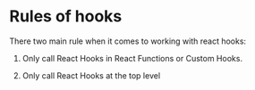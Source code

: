 # Rules of hooks

There two main rule when it comes to working with react hooks:

1. Only call React Hooks in React Functions or Custom Hooks.

2. Only call React Hooks at the top level 
